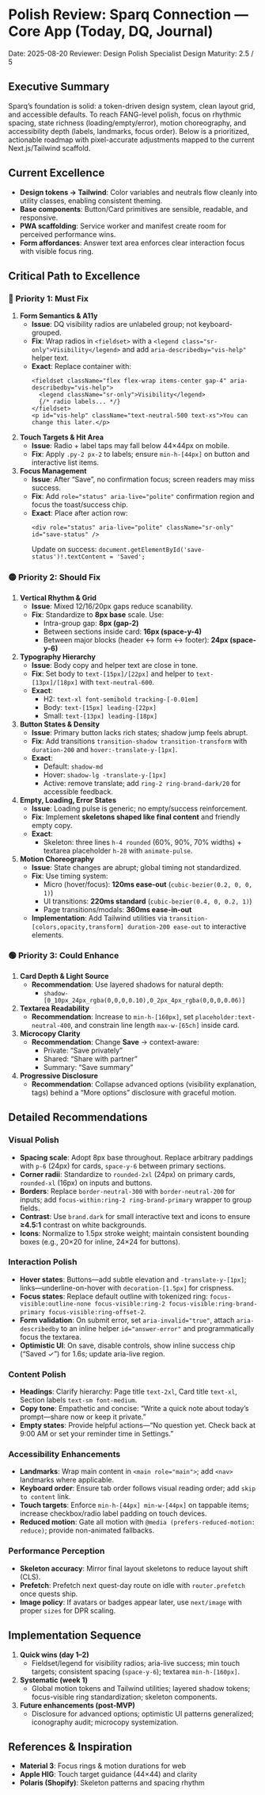 # Polish Review: Sparq Connection — Core App (Today, DQ, Journal)
Date: 2025-08-20
Reviewer: Design Polish Specialist
Design Maturity: 2.5 / 5

## Executive Summary
Sparq’s foundation is solid: a token-driven design system, clean layout grid, and accessible defaults. To reach FANG-level polish, focus on rhythmic spacing, state richness (loading/empty/error), motion choreography, and accessibility depth (labels, landmarks, focus order). Below is a prioritized, actionable roadmap with pixel-accurate adjustments mapped to the current Next.js/Tailwind scaffold.

## Current Excellence
- **Design tokens → Tailwind**: Color variables and neutrals flow cleanly into utility classes, enabling consistent theming.
- **Base components**: Button/Card primitives are sensible, readable, and responsive.
- **PWA scaffolding**: Service worker and manifest create room for perceived performance wins.
- **Form affordances**: Answer text area enforces clear interaction focus with visible focus ring.

## Critical Path to Excellence

### 🔴 Priority 1: Must Fix
1. **Form Semantics & A11y**
   - **Issue**: DQ visibility radios are unlabeled group; not keyboard-grouped.
   - **Fix**: Wrap radios in `<fieldset>` with a `<legend class="sr-only">Visibility</legend>` and add `aria-describedby="vis-help"` helper text.
   - **Exact**: Replace container with:
     ```tsx
     <fieldset className="flex flex-wrap items-center gap-4" aria-describedby="vis-help">
       <legend className="sr-only">Visibility</legend>
       {/* radio labels... */}
     </fieldset>
     <p id="vis-help" className="text-neutral-500 text-xs">You can change this later.</p>
     ```
2. **Touch Targets & Hit Area**
   - **Issue**: Radio + label taps may fall below 44×44px on mobile.
   - **Fix**: Apply `.py-2 px-2` to labels; ensure `min-h-[44px]` on button and interactive list items.
3. **Focus Management**
   - **Issue**: After “Save”, no confirmation focus; screen readers may miss success.
   - **Fix**: Add `role="status" aria-live="polite"` confirmation region and focus the toast/success chip.
   - **Exact**: Place after action row:
     ```tsx
     <div role="status" aria-live="polite" className="sr-only" id="save-status" />
     ```
     Update on success: `document.getElementById('save-status')!.textContent = 'Saved';`

### 🟡 Priority 2: Should Fix
1. **Vertical Rhythm & Grid**
   - **Issue**: Mixed 12/16/20px gaps reduce scanability.
   - **Fix**: Standardize to **8px base** scale. Use:
     - Intra-group gap: **8px (gap-2)**
     - Between sections inside card: **16px (space-y-4)**
     - Between major blocks (header ↔ form ↔ footer): **24px (space-y-6)**
2. **Typography Hierarchy**
   - **Issue**: Body copy and helper text are close in tone.
   - **Fix**: Set body to `text-[15px]/[22px]` and helper to `text-[13px]/[18px]` with `text-neutral-600`.
   - **Exact**:
     - H2: `text-xl font-semibold tracking-[-0.01em]`
     - Body: `text-[15px] leading-[22px]`
     - Small: `text-[13px] leading-[18px]`
3. **Button States & Density**
   - **Issue**: Primary button lacks rich states; shadow jump feels abrupt.
   - **Fix**: Add transitions `transition-shadow transition-transform` with `duration-200` and `hover:-translate-y-[1px]`.
   - **Exact**:
     - Default: `shadow-md`
     - Hover: `shadow-lg -translate-y-[1px]`
     - Active: remove translate; add `ring-2 ring-brand-dark/20` for accessible feedback.
4. **Empty, Loading, Error States**
   - **Issue**: Loading pulse is generic; no empty/success reinforcement.
   - **Fix**: Implement **skeletons shaped like final content** and friendly empty copy.
   - **Exact**:
     - Skeleton: three lines `h-4 rounded` (60%, 90%, 70% widths) + textarea placeholder `h-28` with `animate-pulse`.
5. **Motion Choreography**
   - **Issue**: State changes are abrupt; global timing not standardized.
   - **Fix**: Use timing system:
     - Micro (hover/focus): **120ms ease-out** (`cubic-bezier(0.2, 0, 0, 1)`)
     - UI transitions: **220ms standard** (`cubic-bezier(0.4, 0, 0.2, 1)`)
     - Page transitions/modals: **360ms ease-in-out**
   - **Implementation**: Add Tailwind utilities via `transition-[colors,opacity,transform] duration-200 ease-out` to interactive elements.

### 🟢 Priority 3: Could Enhance
1. **Card Depth & Light Source**
   - **Recommendation**: Use layered shadows for natural depth:
     - `shadow-[0_10px_24px_rgba(0,0,0,0.10),0_2px_4px_rgba(0,0,0,0.06)]`
2. **Textarea Readability**
   - **Recommendation**: Increase to `min-h-[160px]`, set `placeholder:text-neutral-400`, and constrain line length `max-w-[65ch]` inside card.
3. **Microcopy Clarity**
   - **Recommendation**: Change **Save** → context-aware:
     - Private: “Save privately”
     - Shared: “Share with partner”
     - Summary: “Save summary”
4. **Progressive Disclosure**
   - **Recommendation**: Collapse advanced options (visibility explanation, tags) behind a “More options” disclosure with graceful motion.

## Detailed Recommendations

### Visual Polish
- **Spacing scale**: Adopt 8px base throughout. Replace arbitrary paddings with `p-6` (24px) for cards, `space-y-6` between primary sections.
- **Corner radii**: Standardize to `rounded-2xl` (24px) on primary cards, `rounded-xl` (16px) on inputs and buttons.
- **Borders**: Replace `border-neutral-300` with `border-neutral-200` for inputs; add `focus-within:ring-2 ring-brand-primary` wrapper to group fields.
- **Contrast**: Use `brand.dark` for small interactive text and icons to ensure **≥4.5:1** contrast on white backgrounds.
- **Icons**: Normalize to 1.5px stroke weight; maintain consistent bounding boxes (e.g., 20×20 for inline, 24×24 for buttons).

### Interaction Polish
- **Hover states**: Buttons—add subtle elevation and `-translate-y-[1px]`; links—underline-on-hover with `decoration-[1.5px]` for crispness.
- **Focus states**: Replace default outline with tokenized ring: `focus-visible:outline-none focus-visible:ring-2 focus-visible:ring-brand-primary focus-visible:ring-offset-2`.
- **Form validation**: On submit error, set `aria-invalid="true"`, attach `aria-describedby` to an inline helper `id="answer-error"` and programmatically focus the textarea.
- **Optimistic UI**: On save, disable controls, show inline success chip (“Saved ✓”) for 1.6s; update aria-live region.

### Content Polish
- **Headings**: Clarify hierarchy: Page title `text-2xl`, Card title `text-xl`, Section labels `text-sm font-medium`.
- **Copy tone**: Empathetic and concise: “Write a quick note about today’s prompt—share now or keep it private.”
- **Empty states**: Provide helpful actions—“No question yet. Check back at 9:00 AM or set your reminder time in Settings.”

### Accessibility Enhancements
- **Landmarks**: Wrap main content in `<main role="main">`; add `<nav>` landmarks where applicable.
- **Keyboard order**: Ensure tab order follows visual reading order; add `skip to content` link.
- **Touch targets**: Enforce `min-h-[44px] min-w-[44px]` on tappable items; increase checkbox/radio label padding on touch devices.
- **Reduced motion**: Gate all motion with `@media (prefers-reduced-motion: reduce)`; provide non-animated fallbacks.

### Performance Perception
- **Skeleton accuracy**: Mirror final layout skeletons to reduce layout shift (CLS).
- **Prefetch**: Prefetch next quest-day route on idle with `router.prefetch` once quests ship.
- **Image policy**: If avatars or badges appear later, use `next/image` with proper `sizes` for DPR scaling.

## Implementation Sequence
1. **Quick wins (day 1–2)**
   - Fieldset/legend for visibility radios; aria-live success; min touch targets; consistent spacing (`space-y-6`); textarea `min-h-[160px]`.
2. **Systematic (week 1)**
   - Global motion tokens and Tailwind utilities; layered shadow tokens; focus-visible ring standardization; skeleton components.
3. **Future enhancements (post-MVP)**
   - Disclosure for advanced options; optimistic UI patterns generalized; iconography audit; microcopy systemization.

## References & Inspiration
- **Material 3**: Focus rings & motion durations for web
- **Apple HIG**: Touch target guidance (44×44) and clarity
- **Polaris (Shopify)**: Skeleton patterns and spacing rhythm
